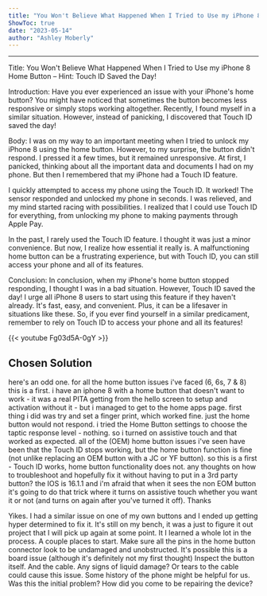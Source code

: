 ```yaml
---
title: "You Won't Believe What Happened When I Tried to Use my iPhone 8 Home Button – Hint: Touch ID Saved the Day!"
ShowToc: true 
date: "2023-05-14"
author: "Ashley Moberly"
---
```

*****
Title: You Won't Believe What Happened When I Tried to Use my iPhone 8 Home Button – Hint: Touch ID Saved the Day!

Introduction:
Have you ever experienced an issue with your iPhone's home button? You might have noticed that sometimes the button becomes less responsive or simply stops working altogether. Recently, I found myself in a similar situation. However, instead of panicking, I discovered that Touch ID saved the day!

Body:
I was on my way to an important meeting when I tried to unlock my iPhone 8 using the home button. However, to my surprise, the button didn't respond. I pressed it a few times, but it remained unresponsive. At first, I panicked, thinking about all the important data and documents I had on my phone. But then I remembered that my iPhone had a Touch ID feature.

I quickly attempted to access my phone using the Touch ID. It worked! The sensor responded and unlocked my phone in seconds. I was relieved, and my mind started racing with possibilities. I realized that I could use Touch ID for everything, from unlocking my phone to making payments through Apple Pay.

In the past, I rarely used the Touch ID feature. I thought it was just a minor convenience. But now, I realize how essential it really is. A malfunctioning home button can be a frustrating experience, but with Touch ID, you can still access your phone and all of its features.

Conclusion:
In conclusion, when my iPhone's home button stopped responding, I thought I was in a bad situation. However, Touch ID saved the day! I urge all iPhone 8 users to start using this feature if they haven't already. It's fast, easy, and convenient. Plus, it can be a lifesaver in situations like these. So, if you ever find yourself in a similar predicament, remember to rely on Touch ID to access your phone and all its features!

{{< youtube Fg03d5A-0gY >}} 



## Chosen Solution
 here's an odd one.  for all the home button issues i've faced (6, 6s, 7 & 8) this is a first.
i have an iphone 8 with a home button that doesn't want to work - it was a real PITA getting from the hello screen to setup and activation without it - but i managed to get to the home apps page.  first thing i did was try and set a finger print, which worked fine.  just the home button would not respond.  i tried the Home Button settings to choose the taptic response level - nothing.
so i turned on assistive touch and that worked as expected.
all of the (OEM) home button issues i've seen have been that the Touch ID stops working, but the home button function is fine (not unlike replacing an OEM button with a JC or YF button).
so this is a first - Touch ID works, home button functionality does not.
any thoughts on how to troubleshoot and hopefully fix it without having to put in a 3rd party button?  the IOS is 16.1.1 and i'm afraid that when it sees the non EOM button it's going to do that trick where it turns on assistive touch whether you want it or not (and turns on again after you've turned it off).
Thanks

 Yikes. I had a similar issue on one of my own buttons and I ended up getting hyper determined to fix it. It's still on my bench, it was a just to figure it out project that I will pick up again at some point.  It I learned a whole lot in the process.
A couple places to start.
Make sure all the pins in the home button connector look to be undamaged and unobstructed. It's possible this is a board issue (although it's definitely not my first thought)
Inspect the button itself. And the cable. Any signs of liquid damage? Or tears to the cable could cause this issue.
Some history of the phone might be helpful for us. Was this the initial problem? How did you come to be repairing the device?




